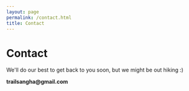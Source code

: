 ```yaml
---
layout: page
permalink: /contact.html
title: Contact
---
```


<div class="row" markdown=1>
<div class="col-sm-10 col-md-9 col-lg-8" markdown=1>

# Contact

We'll do our best to get back to you soon, but we might be out hiking :)

__trailsangha@gmail.com__

</div>
</div>
